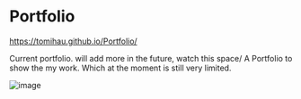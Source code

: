 # Portfolio
https://tomihau.github.io/Portfolio/

Current portfolio. will add more in the future, watch this space/
A Portfolio to show the my work. Which at the moment is still very limited. 



![image](https://user-images.githubusercontent.com/88224502/137275267-6aecc067-0781-4f3f-98a4-d061ab030b1a.png)
